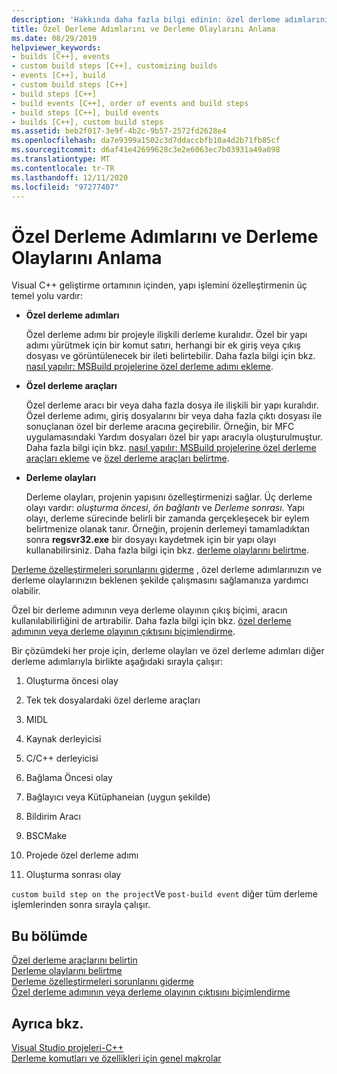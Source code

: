 ```yaml
---
description: 'Hakkında daha fazla bilgi edinin: özel derleme adımlarını ve derleme olaylarını anlama'
title: Özel Derleme Adımlarını ve Derleme Olaylarını Anlama
ms.date: 08/29/2019
helpviewer_keywords:
- builds [C++], events
- custom build steps [C++], customizing builds
- events [C++], build
- custom build steps [C++]
- build steps [C++]
- build events [C++], order of events and build steps
- build steps [C++], build events
- builds [C++], custom build steps
ms.assetid: beb2f017-3e9f-4b2c-9b57-2572fd2628e4
ms.openlocfilehash: da7e9399a1502c3d7ddaccbfb10a4d2b71fb85cf
ms.sourcegitcommit: d6af41e42699628c3e2e6063ec7b03931a49a098
ms.translationtype: MT
ms.contentlocale: tr-TR
ms.lasthandoff: 12/11/2020
ms.locfileid: "97277407"
---
```

# <a name="understanding-custom-build-steps-and-build-events"></a>Özel Derleme Adımlarını ve Derleme Olaylarını Anlama

Visual C++ geliştirme ortamının içinden, yapı işlemini özelleştirmenin üç temel yolu vardır:

- **Özel derleme adımları**

   Özel derleme adımı bir projeyle ilişkili derleme kuralıdır. Özel bir yapı adımı yürütmek için bir komut satırı, herhangi bir ek giriş veya çıkış dosyası ve görüntülenecek bir ileti belirtebilir. Daha fazla bilgi için bkz. [nasıl yapılır: MSBuild projelerine özel derleme adımı ekleme](how-to-add-a-custom-build-step-to-msbuild-projects.md).

- **Özel derleme araçları**

   Özel derleme aracı bir veya daha fazla dosya ile ilişkili bir yapı kuralıdır. Özel derleme adımı, giriş dosyalarını bir veya daha fazla çıktı dosyası ile sonuçlanan özel bir derleme aracına geçirebilir. Örneğin, bir MFC uygulamasındaki Yardım dosyaları özel bir yapı aracıyla oluşturulmuştur. Daha fazla bilgi için bkz. [nasıl yapılır: MSBuild projelerine özel derleme araçları ekleme](how-to-add-custom-build-tools-to-msbuild-projects.md) ve [özel derleme araçları belirtme](specifying-custom-build-tools.md).

- **Derleme olayları**

   Derleme olayları, projenin yapısını özelleştirmenizi sağlar. Üç derleme olayı vardır: *oluşturma öncesi*, *ön bağlantı* ve *Derleme sonrası*. Yapı olayı, derleme sürecinde belirli bir zamanda gerçekleşecek bir eylem belirtmenize olanak tanır. Örneğin, projenin derlemeyi tamamladıktan sonra **regsvr32.exe** bir dosyayı kaydetmek için bir yapı olayı kullanabilirsiniz. Daha fazla bilgi için bkz. [derleme olaylarını belirtme](specifying-build-events.md).

[Derleme özelleştirmeleri sorunlarını giderme](troubleshooting-build-customizations.md) , özel derleme adımlarınızın ve derleme olaylarınızın beklenen şekilde çalışmasını sağlamanıza yardımcı olabilir.

Özel bir derleme adımının veya derleme olayının çıkış biçimi, aracın kullanılabilirliğini de artırabilir. Daha fazla bilgi için bkz. [özel derleme adımının veya derleme olayının çıktısını biçimlendirme](formatting-the-output-of-a-custom-build-step-or-build-event.md).

Bir çözümdeki her proje için, derleme olayları ve özel derleme adımları diğer derleme adımlarıyla birlikte aşağıdaki sırayla çalışır:

1. Oluşturma öncesi olay

2. Tek tek dosyalardaki özel derleme araçları

3. MIDL

4. Kaynak derleyicisi

5. C/C++ derleyicisi

6. Bağlama Öncesi olay

7. Bağlayıcı veya Kütüphaneian (uygun şekilde)

8. Bildirim Aracı

9. BSCMake

10. Projede özel derleme adımı

11. Oluşturma sonrası olay

`custom build step on the project`Ve `post-build event` diğer tüm derleme işlemlerinden sonra sırayla çalışır.

## <a name="in-this-section"></a>Bu bölümde

[Özel derleme araçlarını belirtin](specifying-custom-build-tools.md)<br/>
[Derleme olaylarını belirtme](specifying-build-events.md)<br/>
[Derleme özelleştirmeleri sorunlarını giderme](troubleshooting-build-customizations.md)<br/>
[Özel derleme adımının veya derleme olayının çıktısını biçimlendirme](formatting-the-output-of-a-custom-build-step-or-build-event.md)

## <a name="see-also"></a>Ayrıca bkz.

[Visual Studio projeleri-C++](creating-and-managing-visual-cpp-projects.md)<br>
[Derleme komutları ve özellikleri için genel makrolar](reference/common-macros-for-build-commands-and-properties.md)

